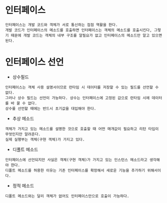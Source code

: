 # 인터페이스 
````
인터페이스는 개발 코드와 객체가 서로 통신하는 접점 역활을 한다.
개발 코드가 인터페이스의 메소드를 호출하면 인터페이스는 객체의 메소드를 호출시킨다, 그렇기 때문에 개발 코드는 객체의 내부 구조를 알필요가 없고 인터페이스의 메소드만 알고 있으면 된다.
````
# 인터페이스 선언
- 상수필드
````
인터페이스는 객체 사용 설명서이므로 런타임 시 데이터를 저장할 수 있는 필드를 선언할 수 없다.
그러나 상수 필드는 선언이 가능하다. 상수는 인터페이스에 고정된 값으로 런타임 시에 데이터를 바 꿀 수 없다.
상수를 선언할 때에는 반드시 초기값을 대입해야 한다.
````
- 추상 메소드
````
객체가 가지고 있는 메소드를 설명한 것으로 호출할 때 어떤 매개값이 필요하고 리턴 타입이 무엇인지만 알려준다.
실제 실행부는 객체(구현 객체)가 가지고 있다.
````
- 디폴트 메소드
````
인터페이스에 선언되지만 사실은 객체(구현 객체)가 가지고 있는 인스턴스 메소드라고 생각해야 한다.
디폴트 메소드를 허용한 이유는 기존 인터페이스를 확장해서 새로운 기능을 추가하기 위해서이다.
````
- 정적 메소드
````
디폴트 메소드와는 달리 객체가 없어도 인터페이스만으로 호출이 가능하다.
````